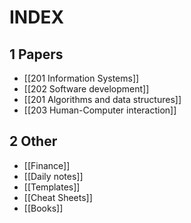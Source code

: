 # INDEX
## 1 Papers
- [[201 Information Systems]]
- [[202 Software development]]
- [[201 Algorithms and data structures]]
- [[203 Human-Computer interaction]]

## 2 Other
- [[Finance]]
- [[Daily notes]]
- [[Templates]]
- [[Cheat Sheets]]
- [[Books]]
